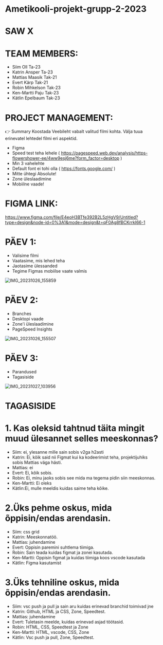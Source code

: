 # Ametikooli-projekt-grupp-2-2023
# SAW  X

# TEAM MEMBERS:

* Siim Oll Ta-23
* Katrin Ansper Ta-23
* Mattias Maasik Tak-21
* Evert Kärp Tak-21
* Robin Mihkelson Tak-23
* Ken-Martti Paju Tak-23
* Kätlin Epelbaum Tak-23


# PROJECT MANAGEMENT:

👉 Summary Koostada Veebileht vabalt valitud filmi kohta. Välja tuua erinevatel lehtedel filmi eri aspektid.
* Figma
* Speed test teha lehele ( https://pagespeed.web.dev/analysis/https-flowershower-ee/4ww9esj6me?form_factor=desktop )
* Min 3 vahelehte
* Default font ei tohi olla  ( https://fonts.google.com/ )
* Mitte ühtegi Absolute!
* Zone üleslaadimine
* Mobiilne vaade!


# FIGMA LINK:

https://www.figma.com/file/E4eoH3BTfe392B2L5zHgV9/Untitled?type=design&node-id=0%3A1&mode=design&t=qF0Ag8fBCKrrkI66-1


# PÄEV 1:

* Valisime filmi
* Vaatasime, mis lehed teha
* Jaotasime ülessanded
* Tegime Figmas mobiilse vaate valmis
  
![IMG_20231026_155859](https://github.com/robinmihkelson/Ametikooli-projekt-grupp-2-2023/assets/137103720/9de0e677-a6ac-44c7-af86-7dd8a4806db5)


# PÄEV 2:

* Branches
* Desktopi vaade
* Zone'i üleslaadimine
* PageSpeed Insights

![IMG_20231026_155507](https://github.com/robinmihkelson/Ametikooli-projekt-grupp-2-2023/assets/137103720/dd3f6df9-82fe-48fc-b97f-c874562c9ad9)

# PÄEV 3:

* Parandused
* Tagasiside
  
![IMG_20231027_103956](https://github.com/robinmihkelson/Ametikooli-projekt-grupp-2-2023/assets/137103720/bac9d9eb-4a53-4015-8c66-1a6110bdc3d0)


# TAGASISIDE
# 1. Kas oleksid tahtnud täita mingit muud ülesannet selles meeskonnas?

* Siim: ei, ylesanne mille sain sobis v2ga h2asti
* Katrin: Ei, kõik said nii Figmat kui ka kodeerimist teha, projektijuhiks sobis Mattias väga hästi.
* Mattias: ei
* Evert: Ei, kõik sobis.
* Robin: Ei, minu jaoks sobis see mida ma tegema pidin siin meeskonnas.
* Ken-Martti: Ei oleks
* Kätlin:Ei, mulle meeldis kuidas saime teha kõike.

# 2.Üks pehme oskus, mida õppisin/endas arendasin.

* Siim: css grid
* Katrin: Meeskonnatöö.
* Mattias: juhendamine
* Evert: Oppisin paremini suhtlema tiimiga.
* Robin: Sain teada kuidas figmat ja zonei kasutada.
* Ken-Martti: Oppisin figmat ja kuidas tiimiga koos vscode kasutada
* Kätlin: Figma kasutamist

# 3.Üks tehniline oskus, mida õppisin/endas arendasin.

* Siim: vsc push ja pull ja sain aru kuidas erinevad branchid toimivad jne
* Katrin: Github, HTML ja CSS, Zone, Speedtest.
* Mattias: juhendamine
* Evert: Tuletasin meelde, kuidas erinevad asjad töötasid.
* Robin: HTML, CSS, Speedtest ja Zone
* Ken-Martti: HTML, vscode, CSS, Zone
* Kätlin: Vsc push ja pull, Zone, Speedtest.


